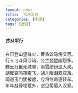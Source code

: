 ```yaml
---
layout: post
title:  古从军行
categories: [李颀]
tags: [唐诗]
---
```


##### 古从军行

白日登山望烽火，黄昏饮马傍交河。	<br>
行人刁斗风沙暗，公主琵琶幽怨多。	<br>
野云万里无城郭，雨雪纷纷连大漠。	<br>
胡雁哀鸣夜夜飞，胡儿眼泪双双落。	<br>
闻道玉门犹被遮，应将性命逐轻车。	<br>
年年战骨埋荒外，空见葡萄入汉家。	<br>


































